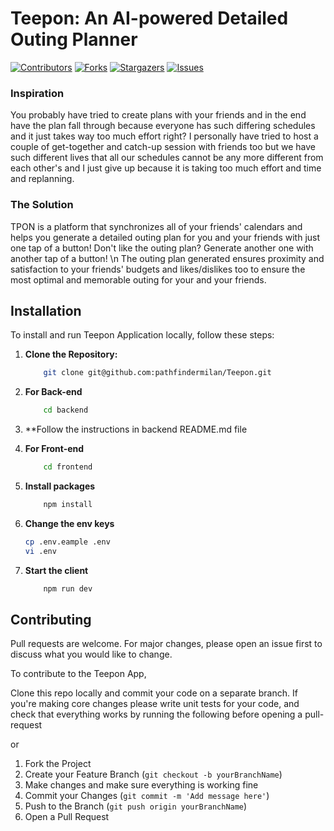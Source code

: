 # Teepon: An AI-powered Detailed Outing Planner 

[![Contributors][contributors-shield]][contributors-url]
[![Forks][forks-shield]][forks-url]
[![Stargazers][stars-shield]][stars-url]
[![Issues][issues-shield]][issues-url]

### Inspiration
You probably have tried to create plans with your friends and in the end have the plan fall through because everyone has such differing schedules and it just takes way too much effort right? I personally have tried to host a couple of get-together and catch-up session with friends too but we have such different lives that all our schedules cannot be any more different from each other's and I just give up because it is taking too much effort and time and replanning.

### The Solution
TPON is a platform that synchronizes all of your friends' calendars and helps you generate a detailed outing plan for you and your friends with just one tap of a button! Don't like the outing plan? Generate another one with another tap of a button!
\n
The outing plan generated ensures proximity and satisfaction to your friends' budgets and likes/dislikes too to ensure the most optimal and memorable outing for your and your friends.


## Installation 

To install and run Teepon Application locally, follow these steps:

1. **Clone the Repository:**

    ```bash
        git clone git@github.com:pathfindermilan/Teepon.git
    ```
2. **For Back-end**

    ```bash
        cd backend
    ```
3. **Follow the instructions in backend README.md file
    
4. **For Front-end**
    ```bash
        cd frontend
    ```
5. **Install packages**
    ```bash
        npm install
    ```
6. **Change the env keys**
    ```bash
	cp .env.eample .env
	vi .env
    ```
7. **Start the client**
    ```bash
        npm run dev
    ```

## Contributing

Pull requests are welcome. For major changes, please open an issue first to discuss what you would like to change.

To contribute to the Teepon App, 

Clone this repo locally and commit your code on a separate branch.
If you're making core changes please write unit tests for your code, and check that everything works by running the following before opening a pull-request

or 

1. Fork the Project
2. Create your Feature Branch (`git checkout -b yourBranchName`)
3. Make changes and make sure everything is working fine
4. Commit your Changes (`git commit -m 'Add message here'`)
5. Push to the Branch (`git push origin yourBranchName`)
6. Open a Pull Request


[contributors-shield]: https://img.shields.io/github/contributors/pathfindermilan/Teepon.svg?style=for-the-badge
[contributors-url]: https://github.com/pathfindermilan/Teepon/graphs/contributors
[forks-shield]: https://img.shields.io/github/forks/pathfindermilan/Teepon.svg?style=for-the-badge
[forks-url]: https://github.com/pathfindermilan/Teepon/network/members
[stars-shield]: https://img.shields.io/github/stars/pathfindermilan/Teepon.svg?style=for-the-badge
[stars-url]: https://github.com/pathfindermilan/Teepon/stargazers
[issues-shield]: https://img.shields.io/github/issues/pathfindermilan/Teepon.svg?style=for-the-badge
[issues-url]: https://github.com/pathfindermilan/Teepon/issues
